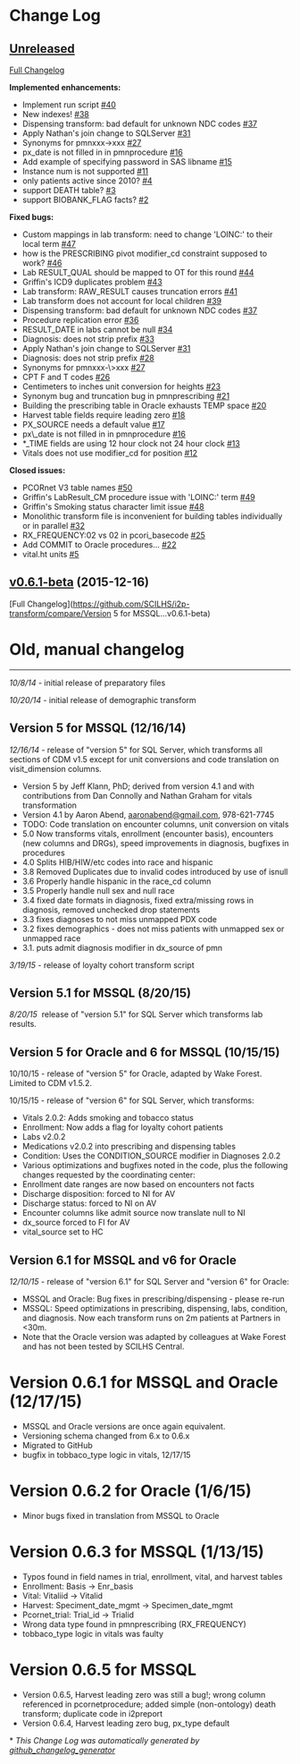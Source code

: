 # Change Log

## [Unreleased](https://github.com/SCILHS/i2p-transform/tree/HEAD)

[Full Changelog](https://github.com/SCILHS/i2p-transform/compare/v0.6.1-beta...HEAD)

**Implemented enhancements:**

- Implement run script [\#40](https://github.com/SCILHS/i2p-transform/issues/40)
- New indexes! [\#38](https://github.com/SCILHS/i2p-transform/issues/38)
- Dispensing transform: bad default for unknown NDC codes [\#37](https://github.com/SCILHS/i2p-transform/issues/37)
- Apply Nathan's join change to SQLServer [\#31](https://github.com/SCILHS/i2p-transform/issues/31)
- Synonyms for pmnxxx-\>xxx [\#27](https://github.com/SCILHS/i2p-transform/issues/27)
- px\_date is not filled in in pmnprocedure [\#16](https://github.com/SCILHS/i2p-transform/issues/16)
- Add example of specifying password in SAS libname [\#15](https://github.com/SCILHS/i2p-transform/issues/15)
- Instance num is not supported [\#11](https://github.com/SCILHS/i2p-transform/issues/11)
- only patients active since 2010? [\#4](https://github.com/SCILHS/i2p-transform/issues/4)
- support DEATH table? [\#3](https://github.com/SCILHS/i2p-transform/issues/3)
- support BIOBANK\_FLAG facts? [\#2](https://github.com/SCILHS/i2p-transform/issues/2)

**Fixed bugs:**

- Custom mappings in lab transform: need to change 'LOINC:' to their local term [\#47](https://github.com/SCILHS/i2p-transform/issues/47)
- how is the PRESCRIBING pivot modifier\_cd constraint supposed to work? [\#46](https://github.com/SCILHS/i2p-transform/issues/46)
- Lab RESULT\_QUAL should be mapped to OT for this round [\#44](https://github.com/SCILHS/i2p-transform/issues/44)
- Griffin's ICD9 duplicates problem [\#43](https://github.com/SCILHS/i2p-transform/issues/43)
- Lab transform: RAW\_RESULT causes truncation errors [\#41](https://github.com/SCILHS/i2p-transform/issues/41)
- Lab transform does not account for local children [\#39](https://github.com/SCILHS/i2p-transform/issues/39)
- Dispensing transform: bad default for unknown NDC codes [\#37](https://github.com/SCILHS/i2p-transform/issues/37)
- Procedure replication error [\#36](https://github.com/SCILHS/i2p-transform/issues/36)
- RESULT\_DATE in labs cannot be null [\#34](https://github.com/SCILHS/i2p-transform/issues/34)
- Diagnosis: does not strip prefix [\#33](https://github.com/SCILHS/i2p-transform/issues/33)
- Apply Nathan's join change to SQLServer [\#31](https://github.com/SCILHS/i2p-transform/issues/31)
- Diagnosis: does not strip prefix [\#28](https://github.com/SCILHS/i2p-transform/issues/28)
- Synonyms for pmnxxx-\\>xxx [\#27](https://github.com/SCILHS/i2p-transform/issues/27)
- CPT F and T codes [\#26](https://github.com/SCILHS/i2p-transform/issues/26)
- Centimeters to inches unit conversion for heights [\#23](https://github.com/SCILHS/i2p-transform/issues/23)
- Synonym bug and truncation bug in pmnprescribing [\#21](https://github.com/SCILHS/i2p-transform/issues/21)
- Building the prescribing table in Oracle exhausts TEMP space [\#20](https://github.com/SCILHS/i2p-transform/issues/20)
- Harvest table fields require leading zero [\#18](https://github.com/SCILHS/i2p-transform/issues/18)
- PX\_SOURCE needs a default value  [\#17](https://github.com/SCILHS/i2p-transform/issues/17)
- px\\_date is not filled in in pmnprocedure [\#16](https://github.com/SCILHS/i2p-transform/issues/16)
- \*\_TIME fields are using 12 hour clock not 24 hour clock [\#13](https://github.com/SCILHS/i2p-transform/issues/13)
- Vitals does not use modifier\_cd for position [\#12](https://github.com/SCILHS/i2p-transform/issues/12)

**Closed issues:**

- PCORnet V3 table names [\#50](https://github.com/SCILHS/i2p-transform/issues/50)
- Griffin's LabResult\_CM procedure issue with 'LOINC:' term [\#49](https://github.com/SCILHS/i2p-transform/issues/49)
- Griffin's Smoking status character limit issue [\#48](https://github.com/SCILHS/i2p-transform/issues/48)
- Monolithic transform file is inconvenient for building tables individually or in parallel [\#32](https://github.com/SCILHS/i2p-transform/issues/32)
- RX\_FREQUENCY:02 vs 02 in pcori\_basecode [\#25](https://github.com/SCILHS/i2p-transform/issues/25)
- Add COMMIT to Oracle procedures... [\#22](https://github.com/SCILHS/i2p-transform/issues/22)
- vital.ht units [\#5](https://github.com/SCILHS/i2p-transform/issues/5)

## [v0.6.1-beta](https://github.com/SCILHS/i2p-transform/tree/v0.6.1-beta) (2015-12-16)
[Full Changelog](https://github.com/SCILHS/i2p-transform/compare/Version 5 for MSSQL...v0.6.1-beta)

# Old, manual changelog
---------
*10/8/14* - initial release of preparatory files

*10/20/14* - initial release of demographic transform

## Version 5 for MSSQL (12/16/14)

*12/16/14* - release of "version 5" for SQL Server, which transforms all sections of CDM v1.5 except for unit conversions and code translation on visit_dimension columns.  

- Version 5 by Jeff Klann, PhD; derived from version 4.1 and with contributions from Dan Connolly and Nathan Graham for vitals transformation
- Version 4.1 by Aaron Abend, aaronabend@gmail.com, 978-621-7745
- TODO: Code translation on encounter columns, unit conversion on vitals
- 5.0 Now transforms vitals, enrollment (encounter basis), encounters (new columns and DRGs), speed improvements in diagnosis, bugfixes in procedures
- 4.0 Splits HIB/HIW/etc codes into race and hispanic 
- 3.8 Removed Duplicates due to invalid codes introduced by use of isnull
- 3.6 Properly handle hispanic in the race_cd column
- 3.5 Properly handle null sex and null race 
- 3.4 fixed date formats in diagnosis, fixed extra/missing rows in diagnosis, removed unchecked drop statements
- 3.3 fixes diagnoses to not miss unmapped PDX code
- 3.2 fixes demographics - does not miss patients with unmapped sex or unmapped race
- 3.1. puts admit diagnosis modifier in dx_source of pmn

*3/19/15* - release of loyalty cohort transform script

## Version 5.1 for MSSQL (8/20/15)

*8/20/15* ­ release of "version 5.1" for SQL Server which transforms lab results.

## Version 5 for Oracle and 6 for MSSQL (10/15/15)

10/10/15 - release of "version 5" for Oracle, adapted by Wake Forest. Limited to CDM v1.5.2.

10/15/15 - release of "version 6" for SQL Server, which transforms:

- Vitals 2.0.2: Adds smoking and tobacco status
- Enrollment: Now adds a flag for loyalty cohort patients
- Labs v2.0.2
- Medications v2.0.2 into prescribing and dispensing tables
- Condition: Uses the CONDITION_SOURCE modifier in Diagnoses 2.0.2
- Various optimizations and bugfixes noted in the code, plus the following changes requested by the coordinating center:
 - Enrollment date ranges are now based on encounters not facts
 - Discharge disposition: forced to NI for AV
 - Discharge status: forced to NI on AV
 - Encounter columns like admit source now translate null to NI
 - dx_source forced to FI for AV
 - vital_source set to HC

## Version 6.1 for MSSQL and v6 for Oracle

*12/10/15* - release of "version 6.1" for SQL Server and "version 6" for Oracle:

- MSSQL and Oracle: Bug fixes in prescribing/dispensing - please re-run
- MSSQL: Speed optimizations in prescribing, dispensing, labs, condition, and diagnosis. Now each transform runs on 2m patients at Partners in <30m.
- Note that the Oracle version was adapted by colleagues at Wake Forest and has not been tested by SCILHS Central.

# Version 0.6.1 for MSSQL and Oracle (12/17/15)

- MSSQL and Oracle versions are once again equivalent. 
- Versioning schema changed from 6.x to 0.6.x
- Migrated to GitHub
- bugfix in tobbaco_type logic in vitals, 12/17/15

# Version 0.6.2 for Oracle (1/6/15)

- Minor bugs fixed in translation from MSSQL to Oracle

# Version 0.6.3 for MSSQL (1/13/15)

- Typos found in field names in trial, enrollment, vital, and harvest tables 
 - Enrollment:	Basis	-> Enr_basis
 - Vital:	Vitaliid	-> Vitalid
 - Harvest:	Speciment_date_mgmt	-> Specimen_date_mgmt
 - Pcornet_trial:	Trial_id ->	Trialid
- Wrong data type found in pmnprescribing (RX_FREQUENCY)
- tobbaco_type logic in vitals was faulty

# Version 0.6.5 for MSSQL

- Version 0.6.5, Harvest leading zero was still a bug!; wrong column referenced in pcornetprocedure; added simple (non-ontology) death transform; duplicate code in i2preport
- Version 0.6.4, Harvest leading zero bug, px_type default


\* *This Change Log was automatically generated by [github_changelog_generator](https://github.com/skywinder/Github-Changelog-Generator)*